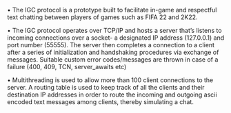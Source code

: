 • The IGC protocol is a prototype built to facilitate in-game and respectful text chatting between players of games
such as FIFA 22 and 2K22.

• The IGC protocol operates over TCP/IP and hosts a server that’s listens to incoming connections over a socket- a designated IP address (127.0.0.1) and port number (55555). The server then completes a connection to a client after a series of initialization and handshaking procedures via exchange of messages. Suitable custom error codes/messages are thrown in case of a failure (400, 409, TCN, server_awaits etc)

• Multithreading is used to allow more than 100 client connections to the server. A routing table is used to keep track of all the clients and their destination IP addresses in order to route the incoming and outgoing ascii encoded text messages among clients, thereby simulating a chat.
